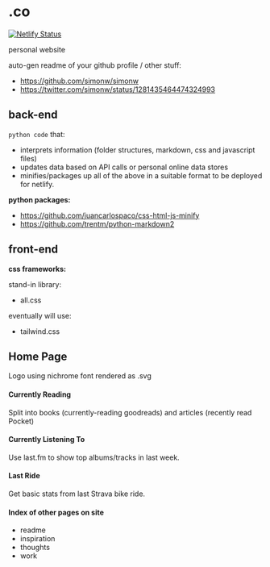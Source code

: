 # .co
[![Netlify Status](https://api.netlify.com/api/v1/badges/8f32b96f-9015-45e7-a795-acbcf3791553/deploy-status)](https://app.netlify.com/sites/unruffled-bose-1c2551/deploys)

personal website
<link rel="stylesheet" href="https://cdn.jsdelivr.net/npm/@exampledev/new.css@1.1.2/new.min.css">

auto-gen readme of your github profile / other stuff:
- https://github.com/simonw/simonw
- https://twitter.com/simonw/status/1281435464474324993

## back-end

`python code` that:

 - interprets information (folder structures, markdown, css and javascript files)
 - updates data based on API calls or personal online data stores
 - minifies/packages up all of the above in a suitable format to be deployed for netlify.
 
 
<b>python packages:</b>
- https://github.com/juancarlospaco/css-html-js-minify
- https://github.com/trentm/python-markdown2

## front-end

**css frameworks:**

stand-in library:
 - all.css
 
eventually will use:
 - tailwind.css
 
## Home Page

Logo using nichrome font rendered as .svg

#### Currently Reading

Split into books (currently-reading goodreads) and articles (recently read Pocket)

#### Currently Listening To

Use last.fm to show top albums/tracks in last week.

#### Last Ride

Get basic stats from last Strava bike ride.

#### Index of other pages on site
* readme
* inspiration
* thoughts
* work
